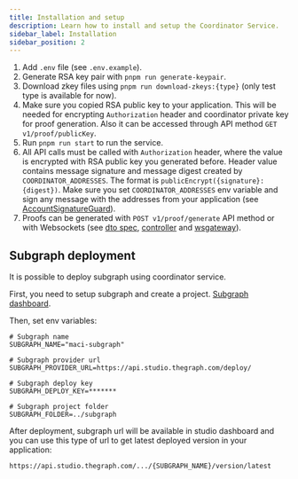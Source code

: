 ```yaml
---
title: Installation and setup
description: Learn how to install and setup the Coordinator Service.
sidebar_label: Installation
sidebar_position: 2
---
```


1. Add `.env` file (see `.env.example`).
2. Generate RSA key pair with `pnpm run generate-keypair`.
3. Download zkey files using `pnpm run download-zkeys:{type}` (only test type is available for now).
4. Make sure you copied RSA public key to your application. This will be needed for encrypting `Authorization` header and coordinator private key for proof generation. Also it can be accessed through API method `GET v1/proof/publicKey`.
5. Run `pnpm run start` to run the service.
6. All API calls must be called with `Authorization` header, where the value is encrypted with RSA public key you generated before. Header value contains message signature and message digest created by `COORDINATOR_ADDRESSES`. The format is `publicEncrypt({signature}:{digest})`.
   Make sure you set `COORDINATOR_ADDRESSES` env variable and sign any message with the addresses from your application (see [AccountSignatureGuard](./ts/auth/AccountSignatureGuard.service.ts)).
7. Proofs can be generated with `POST v1/proof/generate` API method or with Websockets (see [dto spec](./ts/proof/dto.ts), [controller](./ts/app.controller.ts) and [wsgateway](./ts/events/events.gateway.ts)).

## Subgraph deployment

It is possible to deploy subgraph using coordinator service.

First, you need to setup subgraph and create a project. [Subgraph dashboard](https://thegraph.com/studio/).

Then, set env variables:

```
# Subgraph name
SUBGRAPH_NAME="maci-subgraph"

# Subgraph provider url
SUBGRAPH_PROVIDER_URL=https://api.studio.thegraph.com/deploy/

# Subgraph deploy key
SUBGRAPH_DEPLOY_KEY=*******

# Subgraph project folder
SUBGRAPH_FOLDER=../subgraph
```

After deployment, subgraph url will be available in studio dashboard and you can use this type of url to get latest deployed version in your application:

```
https://api.studio.thegraph.com/.../{SUBGRAPH_NAME}/version/latest
```

